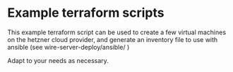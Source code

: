 # Example terraform scripts

This example terraform script can be used to create a few virtual machines on the hetzner cloud provider, and generate an inventory file to use with ansible (see wire-server-deploy/ansible/ )

Adapt to your needs as necessary.
